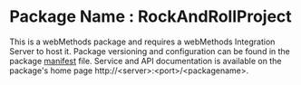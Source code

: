# Package Name : RockAndRollProject
This is a webMethods package and requires a webMethods Integration Server to host it. Package versioning and configuration can be found in the package [manifest](./RockAndRollProject/manifest.v3) file. Service and API documentation is available on the package's home page http://&lt;server&gt;:&lt;port&gt;/&lt;packagename>.